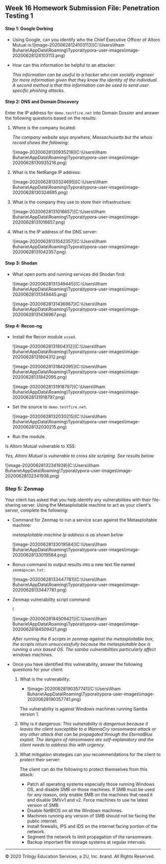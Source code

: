 ## Week 16 Homework Submission File: Penetration Testing 1

#### Step 1: Google Dorking


- Using Google, can you identify who the Chief Executive Officer of Altoro Mutual is:![image-20200628124103113](C:\Users\Ilham Buharie\AppData\Roaming\Typora\typora-user-images\image-20200628124103113.png)

- How can this information be helpful to an attacker:

  *This information can be useful to a hacker who can socially engineer for more information given that they know the identity of the individual. A second method is that this information can be used to send user specific phishing attacks.*


#### Step 2: DNS and Domain Discovery

Enter the IP address for `demo.testfire.net` into Domain Dossier and answer the following questions based on the results:

  1. Where is the company located: 

     *The company website says anywhere, Massachusetts but the whois record shows the following:*

     ![image-20200628130935216](C:\Users\Ilham Buharie\AppData\Roaming\Typora\typora-user-images\image-20200628130935216.png)

  2. What is the NetRange IP address:

     ![image-20200628130324695](C:\Users\Ilham Buharie\AppData\Roaming\Typora\typora-user-images\image-20200628130324695.png)

  3. What is the company they use to store their infrastructure:

     ![image-20200628131016657](C:\Users\Ilham Buharie\AppData\Roaming\Typora\typora-user-images\image-20200628131016657.png)

  4. What is the IP address of the DNS server:

     ![image-20200628131042357](C:\Users\Ilham Buharie\AppData\Roaming\Typora\typora-user-images\image-20200628131042357.png)

#### Step 3: Shodan

- What open ports and running services did Shodan find:

  ![image-20200628131349445](C:\Users\Ilham Buharie\AppData\Roaming\Typora\typora-user-images\image-20200628131349445.png)

  ![image-20200628131436967](C:\Users\Ilham Buharie\AppData\Roaming\Typora\typora-user-images\image-20200628131436967.png)

#### Step 4: Recon-ng

- Install the Recon module `xssed`. 

  ![image-20200628131804312](C:\Users\Ilham Buharie\AppData\Roaming\Typora\typora-user-images\image-20200628131804312.png)

  ![image-20200628131842095](C:\Users\Ilham Buharie\AppData\Roaming\Typora\typora-user-images\image-20200628131842095.png)

  ![image-20200628131918797](C:\Users\Ilham Buharie\AppData\Roaming\Typora\typora-user-images\image-20200628131918797.png)

- Set the source to `demo.testfire.net`. 

  ![image-20200628132030215](C:\Users\Ilham Buharie\AppData\Roaming\Typora\typora-user-images\image-20200628132030215.png)

- Run the module. 

Is Altoro Mutual vulnerable to XSS: 

*Yes, Altoro Mutual is vulnerable to cross site scripting. See results below:*

![image-20200628132341938](C:\Users\Ilham Buharie\AppData\Roaming\Typora\typora-user-images\image-20200628132341938.png)

### Step 5: Zenmap

Your client has asked that you help identify any vulnerabilities with their file-sharing server. Using the Metasploitable machine to act as your client's server, complete the following:

- Command for Zenmap to run a service scan against the Metasploitable machine: 

  *metasploitable machine Ip address is as shown below*

  ![image-20200628133019584](C:\Users\Ilham Buharie\AppData\Roaming\Typora\typora-user-images\image-20200628133019584.png)

- Bonus command to output results into a new text file named `zenmapscan.txt`:

  ![image-20200628133447781](C:\Users\Ilham Buharie\AppData\Roaming\Typora\typora-user-images\image-20200628133447781.png)

- Zenmap vulnerability script command:

  I

  ![image-20200628184509421](C:\Users\Ilham Buharie\AppData\Roaming\Typora\typora-user-images\image-20200628184509421.png)

  *After running the 6 scripts in zenmap against the metasploitable box, the scripts return unsuccessfully because the metasploitable box is running a unix based OS. The samba vulnerabilities particularly affect windows machines.*

- Once you have identified this vulnerability, answer the following questions for your client:
  1. What is the vulnerability:

     - ![image-20200628190357741](C:\Users\Ilham Buharie\AppData\Roaming\Typora\typora-user-images\image-20200628190357741.png)

     The vulnerability is against Windows machines running Samba version 1.
  
  2. Why is it dangerous: *This vulnerability is dangerous because it leaves the client susceptible to a WannaCry ransomware attack or any other attack that can be propagated through the EternalBlue exploit. The dangers of ransomware are self-explanatory and the client needs to address this with urgency.*
  
  3. What mitigation strategies can you recommendations for the client to protect their server:
  
     The client can do the following to protect themselves from this attack:
  
     - Patch all operating systems especially those running Windows OS, and disable SMB on those machines. If SMB must be used for any reason, only enable SMB on the machines that need it and disable SMVv1 and v2. Force machines to use he latest version of SMB.
     - Disable NetBIOS on all the Windows machines.
     - Machines running any version of SMB should not be facing the public internet.
     - Install firewalls, IPS and IDS on the internet facing portion of the network.
     - Segment the network to limit propagation of the ransomware.
     - Backup important file storage systems at regular intervals.

---
© 2020 Trilogy Education Services, a 2U, Inc. brand. All Rights Reserved.  

